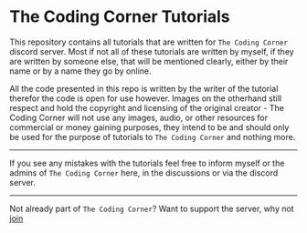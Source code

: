 # The Coding Corner Tutorials
This repository contains all tutorials that are written for `The Coding Corner` discord server.
Most if not all of these tutorials are written by myself, if they are written by someone else, that will be mentioned clearly, either by their name or by a name they go by online.

All the code presented in this repo is written by the writer of the tutorial therefor the code is open for use however. 
Images on the otherhand still respect and hold the copyright and licensing of the original creator - The Coding Corner will not use any images, audio, or other resources for commercial or money gaining purposes, they intend to be and should only be used for the purpose of tutorials to `The Coding Corner` and nothing more.

---

If you see any mistakes with the tutorials feel free to inform myself or the admins of `The Coding Corner`  here, in the discussions or via the discord server.

---

Not already part of `The Coding Corner`? Want to support the server, why not [join](https://discord.gg/mc5gBvhmdW)
